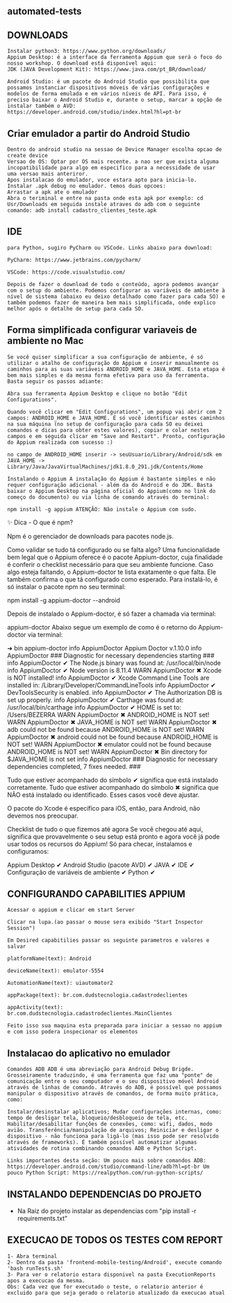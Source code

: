 ## automated-tests

## DOWNLOADS
    Instalar python3: https://www.python.org/downloads/ 
    Appium Desktop: é a interface da ferramenta Appium que será o foco do nosso workshop. O download está disponível aqui:
    JDK (JAVA Development Kit): https://www.java.com/pt_BR/download/

    Android Studio: é um pacote do Android Studio que possibilita que possamos instanciar dispositivos móveis de várias configurações e modelos de forma emulada e em vários níveis de API. Para isso, é preciso baixar o Android Studio e, durante o setup, marcar a opção de instalar também o AVD: https://developer.android.com/studio/index.html?hl=pt-br

## Criar emulador a partir do Android Studio
    Dentro do android studio na sessao de Device Manager escolha opcao de create device
    Versao de OS: Optar por OS mais recente. a nao ser que exista alguma incopatibilidade para algo em especifico para a necessidade de usar uma versao mais anteriror.
    Apos instalacao do emulador, voce estara apto para inicia-lo.
    Instalar .apk debug no emulador. temos duas opcoes:
    Arrastar a apk ate o emulador
    Abra o teriminal e entre na pasta onde esta apk por exemplo: cd Usr/Downloads em seguida instale atraves do adb com o seguinte comando: adb install cadastro_clientes_teste.apk
    
## IDE
    para Python, sugiro PyCharm ou VSCode. Links abaixo para download:

    PyCharm: https://www.jetbrains.com/pycharm/

    VSCode: https://code.visualstudio.com/

    Depois de fazer o download de todo o conteúdo, agora podemos avançar com o setup do ambiente. Podemos configurar as variáveis de ambiente à nível de sistema (abaixo eu deixo detalhado como fazer para cada SO) e também podemos fazer de maneira bem mais simplificada, onde explico melhor após o detalhe de setup para cada SO.

## Forma simplificada configurar variaveis de ambiente no Mac

    Se você quiser simplificar a sua configuração de ambiente, é só utilizar o atalho de configuração do Appium e inserir manualmente os caminhos para as suas variáveis ANDROID_HOME e JAVA_HOME. Esta etapa é bem mais simples e da mesma forma efetiva para uso da ferramenta. Basta seguir os passos adiante:

    Abra sua ferramenta Appium Desktop e clique no botão "Edit Configurations".

    Quando você clicar em "Edit Configurations", um popup vai abrir com 2 campos: ANDROID_HOME e JAVA_HOME. É só você identificar estes caminhos na sua máquina (no setup de configuração para cada SO eu deixei comandos e dicas para obter estes valores), copiar e colar nestes campos e em seguida clicar em "Save and Restart". Pronto, configuração do Appium realizada com sucesso :)

    no campo de ANDROID_HOME inserir -> seuUsuario/Library/Android/sdk em JAVA_HOME -> Library/Java/JavaVirtualMachines/jdk1.8.0_291.jdk/Contents/Home

    Instalando o Appium A instalação do Appium é bastante simples e não requer configuração adicional - além da do Android e do JDK. Basta baixar o Appium Desktop na página oficial do Appium(como no link do começo do documento) ou via linha de comando através do terminal:

    npm install -g appium ATENÇÃO: Não instale o Appium com sudo.

✨ Dica - O que é npm?

Npm é o gerenciador de downloads para pacotes node.js.

Como validar se tudo tá configurado ou se falta algo? Uma funcionalidade bem legal que o Appium oferece é o pacote Appium-doctor, cuja finalidade é conferir o checklist necessário para que seu ambiente funcione. Caso algo esteja faltando, o Appium-doctor te lista exatamente o que falta. Ele também confirma o que tá configurado como esperado. Para instalá-lo, é só instalar o pacote npm no seu terminal:

npm install -g appium-doctor --android

Depois de instalado o Appium-doctor, é só fazer a chamada via terminal:

appium-doctor Abaixo segue um exemplo de como é o retorno do Appium-doctor via terminal:

➜ bin appium-doctor info AppiumDoctor Appium Doctor v.1.10.0 info AppiumDoctor ### Diagnostic for necessary dependencies starting ### info AppiumDoctor ✔ The Node.js binary was found at: /usr/local/bin/node info AppiumDoctor ✔ Node version is 8.11.4 WARN AppiumDoctor ✖ Xcode is NOT installed! info AppiumDoctor ✔ Xcode Command Line Tools are installed in: /Library/Developer/CommandLineTools info AppiumDoctor ✔ DevToolsSecurity is enabled. info AppiumDoctor ✔ The Authorization DB is set up properly. info AppiumDoctor ✔ Carthage was found at: /usr/local/bin/carthage info AppiumDoctor ✔ HOME is set to: /Users/BEZERRA WARN AppiumDoctor ✖ ANDROID_HOME is NOT set! WARN AppiumDoctor ✖ JAVA_HOME is NOT set! WARN AppiumDoctor ✖ adb could not be found because ANDROID_HOME is NOT set! WARN AppiumDoctor ✖ android could not be found because ANDROID_HOME is NOT set! WARN AppiumDoctor ✖ emulator could not be found because ANDROID_HOME is NOT set! WARN AppiumDoctor ✖ Bin directory for $JAVA_HOME is not set info AppiumDoctor ### Diagnostic for necessary dependencies completed, 7 fixes needed. ###

Tudo que estiver acompanhado do símbolo ✔ significa que está instalado corretamente. Tudo que estiver acompanhado do símbolo ✖ significa que NÃO está instalado ou identificado. Esses casos você deve ajustar.

O pacote do Xcode é específico para iOS, então, para Android, não devemos nos preocupar.

Checklist de tudo o que fizemos até agora Se você chegou até aqui, significa que provavelmente o seu setup está pronto e agora você já pode usar todos os recursos do Appium! Só para checar, instalamos e configuramos:

Appium Desktop ✔ 
Android Studio (pacote AVD) ✔ 
JAVA ✔ 
IDE ✔ 
Configuração de variáveis de ambiente ✔
Python ✔

## CONFIGURANDO CAPABILITIES APPIUM
    Acessar o appium e clicar em start Server

    Clicar na lupa.(ao passar o mouse sera exibido "Start Inspector Session")

    Em Desired capabitilies passar os seguinte parametros e valores e salvar

    platformName(text): Android

    deviceName(text): emulator-5554

    AutomationName(text): uiautomator2

    appPackage(text): br.com.dudstecnologia.cadastrodeclientes

    appActivity(text): br.com.dudstecnologia.cadastrodeclientes.MainClientes

    Feito isso sua maquina esta preparada para iniciar a sessao no appium e com isso podera inspecionar os elementos

## Instalacao do aplicativo no emulador
    Comandos ADB ADB é uma abreviação para Android Debug Brigde. Grosseiramente traduzindo, é uma ferramenta que faz uma "ponte" de comunicação entre o seu computador e o seu dispositivo móvel Android através de linhas de comando. Através do ADB, é possível que possamos manipular o dispositivo através de comandos, de forma muito prática, como:

    Instalar/desinstalar aplicativos; Mudar configurações internas, como: tempo de desligar tela, bloqueio/desbloqueio de tela, etc. Habilitar/desabilitar funções de conexões, como: wifi, dados, modo avião. Transferência/manipulação de arquivos; Reiniciar e desligar o dispositivo - não funciona para ligá-lo (mas isso pode ser resolvido através de frameworks). É também possível automatizar algumas atividades de rotina combinando comandos ADB e Python Script.

    Links importantes desta seção: Um pouco mais sobre comandos ADB: https://developer.android.com/studio/command-line/adb?hl=pt-br Um pouco Python Script: https://realpython.com/run-python-scripts/

## INSTALANDO DEPENDENCIAS DO PROJETO

- Na Raiz do projeto instalar as dependencias com "pip install -r requirements.txt"

## EXECUCAO DE TODOS OS TESTES COM REPORT
    1- Abra terminal
    2- Dentro da pasta 'frontend-mobile-testing/Android', execute comando 'bash runTests.sh'
    3- Para ver o relatorio estara disponivel na pasta ExecutionReports apos a execucao da mesma.
    Obs: Cada vez que for executado o teste, o relatorio anterior é excluido para que seja gerado o relatorio atualizado da execucao atual